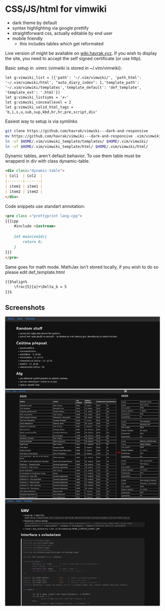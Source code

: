 # CSS/JS/html for vimwiki
* dark theme by default
* syntax highlighting via google prettify
* straightforward css, actually editable by end user
* mobile friendly
	* this includes tables which get reformated

Live version of might be available on [wiki.havrak.xyz](https://wiki.havrak.xyz).
If you wish to display the site, you need to accept the self signed certificate (or use http).


Basic setup in .vimrc (vimwiki is stored in ~/.vim/vimwiki):
```vim
let g:vimwiki_list = [{'path': '~/.vim/vimwiki/', 'path_html': '~/.vim/vimwiki/html', "auto_diary_index": 1,'template_path': '~/.vim/vimwiki/templates','template_default': 'def_template', 'template_ext': '.html'}]
let g:vimwiki_listsyms = '✗✓'
let g:vimwiki_conceallevel = 2
let g:vimwiki_valid_html_tags = 'b,i,s,u,sub,sup,kbd,br,hr,pre,script,div'

```

Easiest way to setup is via symlinks
```bash
git clone https://github.com/havrak/vimwiki---dark-and-responsive
mv https://github.com/havrak/vimwiki---dark-and-responsive .vim/vimwiki_template
ln -sf $HOME/.vim/vimwiki_template/templates/ $HOME/.vim/vimwiki/
ln -sf $HOME/.vim/vimwiki_template/html/ $HOME/.vim/vimwiki/html/
```

Dynamic tables, aren't default behavior. To use them table must be wrapperd in div with class dynamic-table.

```markdown
<div class="dynamic-table">
| Col1  | Col2  |
|-------|-------|
| item1 | item1 |
| item2 | item2 |
</div>
```

Code snippets use standart annotation:
```markdown
<pre class ="prettyprint lang-cpp">
{{{cpp
	#include <iostream>

	int main(void){
		return 0;
	}
}}}
</pre>
```

Same goes for math mode. MathJax isn't stored locally, if you wish to do so please edit def_template.html

```markdown
{{$%align%
	\frac{5}{a}+\Delta_b = 5
}}$
```

## Screenshots
![Normal layout](./images/pic1.png)
![Table](./images/pic2.png)
![Code Snippet](./images/pic3.png)

